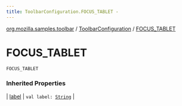 ```yaml
---
title: ToolbarConfiguration.FOCUS_TABLET - 
---
```


[org.mozilla.samples.toolbar](../index.html) / [ToolbarConfiguration](index.html) / [FOCUS_TABLET](./-f-o-c-u-s_-t-a-b-l-e-t.html)

# FOCUS_TABLET

`FOCUS_TABLET`

### Inherited Properties

| [label](label.html) | `val label: `[`String`](https://kotlinlang.org/api/latest/jvm/stdlib/kotlin/-string/index.html) |

